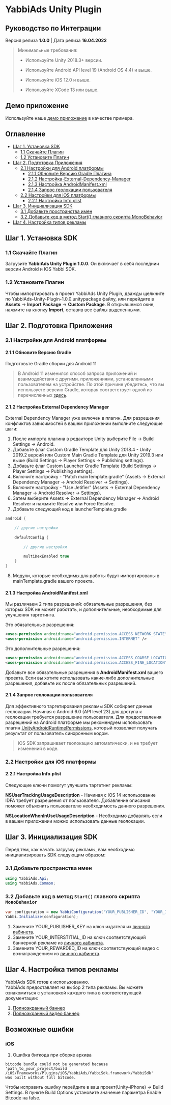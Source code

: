# YabbiAds Unity Plugin

## Руководство по Интеграции

Версия релиза **1.0.0** | Дата релиза **16.04.2022**


> Минимальные требования:
>
>* Используйте Unity 2018.3+ версии.
>
>* Используйте Android API level 19 (Android OS 4.4) и выше.
>
>* Используйте iOS 12.0 и выше.
>
>* Используйте XCode 13 или выше.

## Демо приложение
Используйте наше [демо приложение](https://github.com/YabbiSDKTeam/yabbiads-unity-demo) в качестве примера.


## Оглавление
* [Шаг 1. Установка SDK](#Шаг-1.-Установка-SDK)
    * [1.1 Скачайте Плагин](1.1-Скачайте-Плагин)
    * [1.2 Установите Плагин](1.2-Установите-Плагин)
* [Шаг 2. Подготовка Приложения](#Шаг-2.-Подготовка-Приложения)
    * [2.1 Настройки для Android платформы](#2.1-Настройки-для-Android-платформы)
        * [2.1.1 Обновите Версию Gradle Плагина](#2.1.1-Обновите-Версию-Gradle)
        * [2.1.2 Настройка-External-Dependency-Manager](#2.1.2-Настройка-External-Dependency-Manager)
        * [2.1.3 Настройка AndroidManifest.xml](#2.1.3-Настройка-AndroidManifest.xml)
        * [2.1.4 Запрос геолокации пользователя](#2.1.4-Запрос-геолокации-пользователя)
    * [2.2 Настройки для iOS платформы](#2.2-Настройки-для-iOS-платформы)
        * [2.2.1 Настройка Info.plist](#2.2.1-Настройка-Info.plist)
* [Шаг 3. Инициализация SDK](#Шаг-3.-Инициализация-SDK)
    * [3.1 Добавьте пространства имен](#3.1-Добавьте-пространства-имен)
    * [3.2 Добавьте код в метод Start() главного скрипта MonoBehavior](#3.2-Добавьте-код-в-метод-Start()-главного-скрипта-MonoBehavior)
* [Шаг 4. Настройка типов рекламы](#Шаг-4.-Настройка-типов-рекламы)

## Шаг 1. Установка SDK

### 1.1 Скачайте Плагин
Загрузите **YabbiAds Unity Plugin 1.0.0**. Он включает в себя последнии версии Android и IOS Yabbi SDK.

### 1.2 Установите Плагин
Чтобы импортировать в проект YabbiAds Unity Plugin, дважды щелкните по YabbiAds-Unity-Plugin-1.0.0.unitypackage файлу, или перейдите в **Assets** → **Import Package** → **Custom Package**. В открывшемся окне, нажмите на кнопку **Import**, оставив все файлы выделенными.

## Шаг 2. Подготовка Приложения
### 2.1 Настройки для Android платформы
#### 2.1.1 Обновите Версию Gradle

Подготовьте Gradle сборки для Android 11
>
>В Android 11 изменился способ запроса приложений и взаимодействия с другими.
приложениями, установленными пользователем на устройстве.
По этой причине убедитесь, что вы используете версию Gradle,
которая соответствует одной из перечисленных [здесь](https://developer.android.com/studio/releases/gradle-plugin#4-0-0).

#### 2.1.2 Настройка External Dependency Manager

External Dependency Manager уже включен в плагин.
Для разрешения конфликтов зависимостей в вашем приложении выполните следующие шаги:

1. После импорта плагина в редакторе Unity выберите File → Build Settings → Android.
2. Добавьте флаг Custom Gradle Template для Unity 2018.4 - Unity 2019.2 версий или Custom Main Gradle Template для Unity 2019.3 или выше (Build Settings → Player Settings → Publishing settings).
3. Добавьте флаг Custom Launcher Gradle Template (Build Settings → Player Settings → Publishing settings).
4. Включите настройку - "Patch mainTemplate.gradle" (Assets → External Dependency Manager → Android Resolver → Settings).
5. Включите настройку - "Use Jetifier" (Assets → External Dependency Manager → Android Resolver → Settings).
6. Затем выберите Assets → External Dependency Manager → Android Resolver и нажмите Resolve или Force Resolve.
7. Добавьте следующий код в launcherTemplate.gradle
```gradle
android {
   
    // другие настройки
        
    defaultConfig {
        
        // другие настройки
          
        multiDexEnabled true
    }
}
```
8. Модули, которые необходимы для работы будут импортированы в mainTemplate.gradle вашего проекта.

#### 2.1.3 Настройка AndroidManifest.xml

Мы различаем 2 типа разрешений: обязательные разрешения, без которых SDK не может работать, и дополнительные, необходимые для улучшения таргетинга.

Это обязательные разрешения:

```xml
<uses-permission android:name="android.permission.ACCESS_NETWORK_STATE" />
<uses-permission android:name="android.permission.INTERNET" />
```
Это дополнительные разрешения:

```xml
<uses-permission android:name="android.permission.ACCESS_COARSE_LOCATION" />
<uses-permission android:name="android.permission.ACCESS_FINE_LOCATION" /> 
```

Добавьте все обязательные разрешения в **AndroidManifest.xml** вашего проекта.
Если вы хотите использовать какие-либо дополнительные разрешения, добавьте их после обязательных разрешений.

#### 2.1.4 Запрос геолокации пользователя
Для эффективного таргетирования рекламы SDK собирает данные геолокации.
Начиная с Android 6.0 (API level 23) для доступа к геолокации требуется разрешение пользователя. Для предоставления разрешений на Android платформе мы рекомендуем использовать плагин [UnityAndroidRuntimePermissions](https://github.com/yasirkula/UnityAndroidRuntimePermissions), который позволяет получать результат от пользователь синхронным кодом.

> iOS SDK запрашивает геолокацию автоматически, и не требует изменений в коде.

### 2.2 Настройки для iOS платформы


#### 2.2.1 Настройка Info.plist
Следующие ключи помогут улучшить таргетинг рекламы:

**NSUserTrackingUsageDescription** - Начиная с iOS 14 использование IDFA требует разрешения от пользователя. Добавление описания поможет объяснить пользователю необходимость данного разрешения.

**NSLocationWhenInUseUsageDescription** - Необходимо добавлять если в вашем приложении можно использовать данные геолокации.


## Шаг 3. Инициализация SDK
Перед тем, как начать загрузку рекламы, вам необходимо инициализировать SDK следующим образом:

### 3.1 Добавьте пространства имен

```c#
using YabbiAds.Api;
using YabbiAds.Common;
```

### 3.2  Добавьте код в метод `Start()`  главного скрипта `MonoBehavior`
```c#
var configuration = new YabbiConfiguration("YOUR_PUBLISHER_ID", "YOUR_INTERSTITIAL_ID", "YOUR_REWARDED_ID");
Yabbi.Initialize(configuration);
```
1. Замените YOUR_PUBLISHER_KEY на ключ издателя из [личного кабинета](https://mobileadx.ru).
2. Замените YOUR_INTERSTITIAL_ID на ключ соответствующий баннерной рекламе из [личного кабинета](https://mobileadx.ru).
3. Замените YOUR_REWARDED_ID на ключ соответствующий видео с вознаграждением из [личного кабинета](https://mobileadx.ru).


## Шаг 4. Настройка типов рекламы
YabbiAds SDK готов к использованию.  
YabbiAds предоставляет на выбор 2 типа рекламы.
Вы можете ознакомиться с установкой каждого типа в соответствующей документации:

1. [Полноэкранный баннер](docs/INTERSTITIAL_AD_DOC.MD)
2. [Полноэкранный видео баннер](docs/REWARDED_AD_DOC.MD)

## Возможные ошибки

### iOS
1. Ошибка биткода при сборке архива

```
bitcode bundle could not be generated because 'path_to_your_project/build  
/iOS/Frameworks/Plugins/iOS/YabbiAds/YabbiSdk.framework/YabbiSdk'
was built without full bitcode.
```

Чтобы исправить ошибку перейдите в ваш проект(Unity-iPhone) → Build Settings. В пункте Build Options установите значение параметра Enable Bitcode на false.